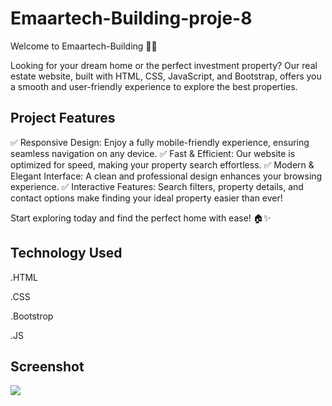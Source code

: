 <h1> Emaartech-Building-proje-8 </h1>

Welcome to  Emaartech-Building 🏡✨

Looking for your dream home or the perfect investment property? Our real estate website, built with HTML, CSS, JavaScript, and Bootstrap, offers you a smooth and user-friendly experience to explore the best properties.

<h2> Project Features </h2>

✅ Responsive Design: Enjoy a fully mobile-friendly experience, ensuring seamless navigation on any device.
✅ Fast & Efficient: Our website is optimized for speed, making your property search effortless.
✅ Modern & Elegant Interface: A clean and professional design enhances your browsing experience.
✅ Interactive Features: Search filters, property details, and contact options make finding your ideal property easier than ever!

Start exploring today and find the perfect home with ease! 🏠✨

<h2> Technology Used </h2>

.HTML

.CSS

.Bootstrop

.JS

<h2> Screenshot </h2>

![](Emaartech-bulding.gif)